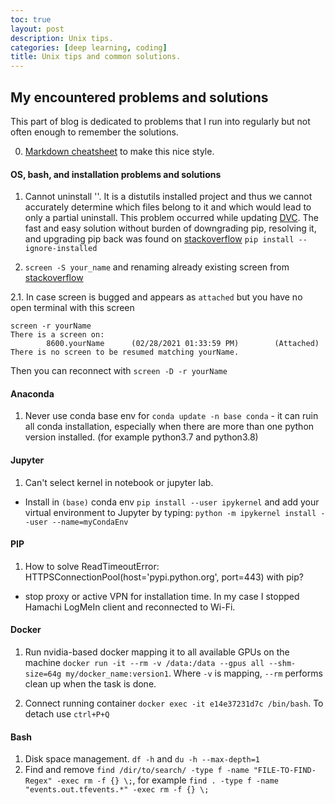 ```yaml
---
toc: true
layout: post
description: Unix tips.
categories: [deep learning, coding]
title: Unix tips and common solutions.
---
```


## My encountered problems and solutions

This part of blog is dedicated to problems that I run into regularly but not often enough to remember the solutions.

0. [Markdown cheatsheet](https://github.com/adam-p/markdown-here/wiki/Markdown-Cheatsheet) to make this nice style.

#### OS, bash, and installation problems and solutions

1. Cannot uninstall '<package>'. It is a distutils installed project and thus we cannot accurately determine which files belong to it and which would lead to only a partial uninstall.
This problem occurred while updating [DVC](https://pypi.org/project/dvc/). The fast and easy solution without burden of downgrading pip, resolving it, and upgrading pip back was found on [stackoverflow](https://stackoverflow.com/questions/53807511/pip-cannot-uninstall-package-it-is-a-distutils-installed-project)
`pip install --ignore-installed`

1. `screen -S your_name` and renaming already existing screen from [stackoverflow](https://stackoverflow.com/a/3309696/3467942)

2.1. In case screen is bugged and appears as `attached` but you have no open terminal with this screen

```shell
screen -r yourName
There is a screen on:
        8600.yourName      (02/28/2021 01:33:59 PM)        (Attached)
There is no screen to be resumed matching yourName.
```

Then you can reconnect with `screen -D -r yourName`

#### Anaconda

1. Never use conda base env for `conda update -n base conda` - it can ruin all conda installation, especially when there are more than one python version installed. (for example python3.7 and python3.8)

#### Jupyter

1. Can't select kernel in notebook or jupyter lab.

- Install in `(base)` conda env `pip install --user ipykernel` and add your virtual environment to Jupyter by typing:
`python -m ipykernel install --user --name=myCondaEnv`

#### PIP

1. How to solve ReadTimeoutError: HTTPSConnectionPool(host='pypi.python.org', port=443) with pip?

- stop proxy or active VPN for installation time. In my case I stopped Hamachi LogMeIn client and reconnected to Wi-Fi.

#### Docker

1. Run nvidia-based docker mapping it to all available GPUs on the machine
`docker run -it --rm -v /data:/data --gpus all --shm-size=64g my/docker_name:version1`. Where `-v` is mapping, `--rm` performs clean up when the task is done.

2. Connect running container `docker exec -it e14e37231d7c /bin/bash`. To detach use `ctrl+P+Q`

#### Bash

1. Disk space management. `df -h` and `du -h --max-depth=1`
2. Find and remove `find /dir/to/search/ -type f -name "FILE-TO-FIND-Regex" -exec rm -f {} \;`, for example `find . -type f -name "events.out.tfevents.*" -exec rm -f {} \;`
